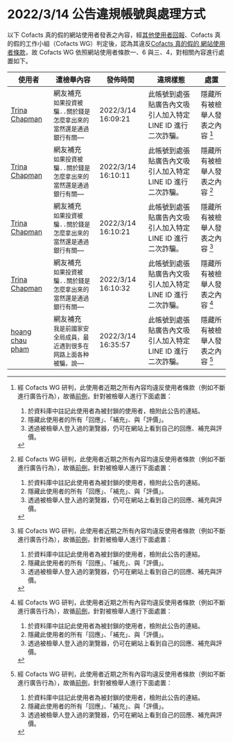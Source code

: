2022/3/14 公告違規帳號與處理方式
=========

以下 Cofacts 真的假的網站使用者發表之內容，經[其他使用者回報](https://docs.google.com/spreadsheets/d/e/2PACX-1vRdcwXdC36xfgXfSMSk527Zbel9A-__vwRXkQ0NjkzSXoSPETCFc7sI7SoaAFdPCfskugtQL-Md8JgH/pubhtml?gid=438362561&single=true)、Cofacts 真的假的工作小組（Cofacts WG）判定後，認為其違反[Cofacts 真的假的 網站使用者條款](https://github.com/cofacts/rumors-site/blob/master/LEGAL.md)，故 Cofacts WG 依照網站使用者條款一、6 與三、4，對相關內容進行處置如下。

| 使用者 | 遭檢舉內容 | 發佈時間 | 違規樣態 | 處置 |
| ----- | -------- | ------- | ------- | --- |
| [Trina Chapman](https://cofacts.github.io/community-builder/#/editorworks?showAll=1&day=365&userId=eaS42n0BnX5-aOa4zY2f) | 網友補充<br>`如果投資被騙..關於錢是怎麼拿出來的當然還是通過銀行有關⋯⋯` | 2022/3/14 16:09:21 | 此帳號到處張貼廣告內文吸引人加入特定 LINE ID 進行二次詐騙。 | 隱藏所有被檢舉人發表之內容 [^block] |
| [Trina Chapman](https://cofacts.github.io/community-builder/#/editorworks?showAll=1&day=365&userId=eaS42n0BnX5-aOa4zY2f) | 網友補充<br>`如果投資被騙..關於錢是怎麼拿出來的當然還是通過銀行有關⋯⋯` | 2022/3/14 16:10:11 | 此帳號到處張貼廣告內文吸引人加入特定 LINE ID 進行二次詐騙。 | 隱藏所有被檢舉人發表之內容 [^block] |
| [Trina Chapman](https://cofacts.github.io/community-builder/#/editorworks?showAll=1&day=365&userId=eaS42n0BnX5-aOa4zY2f) | 網友補充<br>`如果投資被騙..關於錢是怎麼拿出來的當然還是通過銀行有關⋯⋯` | 2022/3/14 16:10:21 | 此帳號到處張貼廣告內文吸引人加入特定 LINE ID 進行二次詐騙。 | 隱藏所有被檢舉人發表之內容 [^block] |
| [Trina Chapman](https://cofacts.github.io/community-builder/#/editorworks?showAll=1&day=365&userId=eaS42n0BnX5-aOa4zY2f) | 網友補充<br>`如果投資被騙..關於錢是怎麼拿出來的當然還是通過銀行有關⋯⋯` | 2022/3/14 16:10:32 | 此帳號到處張貼廣告內文吸引人加入特定 LINE ID 進行二次詐騙。 | 隱藏所有被檢舉人發表之內容 [^block] |
| [hoang chau pham](https://cofacts.github.io/community-builder/#/editorworks?showAll=1&day=365&userId=MiWRh38BvUvLpBdghJKe) | 網友補充<br>`我是前國家安全局成員，最近遇到很多在网路上面各种被騙，說⋯⋯` | 2022/3/14 16:35:57 | 此帳號到處張貼廣告內文吸引人加入特定 LINE ID 進行二次詐騙。 | 隱藏所有被檢舉人發表之內容 [^block] |

[^block]: 
    經 Cofacts WG 研判，此使用者近期之所有內容均違反使用者條款（例如不斷進行廣告行為），故循[前例](https://github.com/cofacts/takedowns/blob/master/2021/1125-2nd-spam.md)，針對被檢舉人進行下面處置：
    1. 於資料庫中註記此使用者為被封鎖的使用者，檢附此公告的連結。
    2. 隱藏此使用者的所有「回應」、「補充」、與「評價」。
    3. 透過被檢舉人登入過的瀏覽器，仍可在網站上看到自己的回應、補充與評價。
